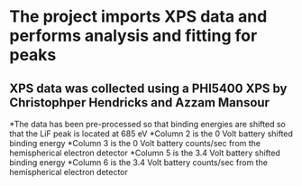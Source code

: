# The project imports XPS data and performs analysis and fitting for peaks

## XPS data was collected using  a PHI5400 XPS by Christophper Hendricks and Azzam Mansour

*The data has been pre-processed so that binding energies are shifted so that the LiF peak is located at 685 eV
*Column 2 is the 0 Volt battery shifted binding energy
*Column 3 is the 0 Volt battery counts/sec from the hemispherical electron detector
*Column 5 is the 3.4 Volt battery shifted binding energy
*Column 6 is the 3.4 Volt battery counts/sec from the hemispherical electron detector